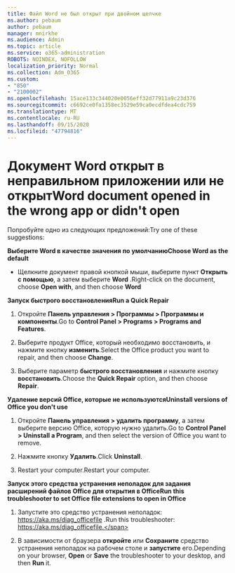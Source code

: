 ```yaml
---
title: Файл Word не был открыт при двойном щелчке
ms.author: pebaum
author: pebaum
manager: mnirkhe
ms.audience: Admin
ms.topic: article
ms.service: o365-administration
ROBOTS: NOINDEX, NOFOLLOW
localization_priority: Normal
ms.collection: Adm_O365
ms.custom:
- "850"
- "2100002"
ms.openlocfilehash: 15ace133c344020e0056eff32d77911a9c23d376
ms.sourcegitcommit: c6692ce0fa1358ec3529e59ca0ecdfdea4cdc759
ms.translationtype: MT
ms.contentlocale: ru-RU
ms.lasthandoff: 09/15/2020
ms.locfileid: "47794816"
---
```

# <a name="word-document-opened-in-the-wrong-app-or-didnt-open"></a><span data-ttu-id="045db-102">Документ Word открыт в неправильном приложении или не открыт</span><span class="sxs-lookup"><span data-stu-id="045db-102">Word document opened in the wrong app or didn't open</span></span>

<span data-ttu-id="045db-103">Попробуйте одно из следующих предложений:</span><span class="sxs-lookup"><span data-stu-id="045db-103">Try one of these suggestions:</span></span>

<span data-ttu-id="045db-104">**Выберите Word в качестве значения по умолчанию**</span><span class="sxs-lookup"><span data-stu-id="045db-104">**Choose Word as the default**</span></span>

- <span data-ttu-id="045db-105">Щелкните документ правой кнопкой мыши, выберите пункт **Открыть с помощью**, а затем выберите **Word** .</span><span class="sxs-lookup"><span data-stu-id="045db-105">Right-click on the document, choose **Open with**, and then choose **Word**</span></span>

<span data-ttu-id="045db-106">**Запуск быстрого восстановления**</span><span class="sxs-lookup"><span data-stu-id="045db-106">**Run a Quick Repair**</span></span>

1. <span data-ttu-id="045db-107">Откройте **Панель управления > Программы > Программы и компоненты**.</span><span class="sxs-lookup"><span data-stu-id="045db-107">Go to **Control Panel > Programs > Programs and Features**.</span></span>

2. <span data-ttu-id="045db-108">Выберите продукт Office, который необходимо восстановить, и нажмите кнопку **изменить**.</span><span class="sxs-lookup"><span data-stu-id="045db-108">Select the Office product you want to repair, and then choose **Change**.</span></span>

3. <span data-ttu-id="045db-109">Выберите параметр **быстрого восстановления** и нажмите кнопку **восстановить**.</span><span class="sxs-lookup"><span data-stu-id="045db-109">Choose the **Quick Repair** option, and then choose **Repair**.</span></span>

<span data-ttu-id="045db-110">**Удаление версий Office, которые не используются**</span><span class="sxs-lookup"><span data-stu-id="045db-110">**Uninstall versions of Office you don't use**</span></span>

1. <span data-ttu-id="045db-111">Откройте **Панель управления > удалить программу**, а затем выберите версию Office, которую нужно удалить.</span><span class="sxs-lookup"><span data-stu-id="045db-111">Go to **Control Panel > Uninstall a Program**, and then select the version of Office you want to remove.</span></span>

2. <span data-ttu-id="045db-112">Нажмите кнопку **Удалить**.</span><span class="sxs-lookup"><span data-stu-id="045db-112">Click **Uninstall**.</span></span>

3. <span data-ttu-id="045db-113">Restart your computer.</span><span class="sxs-lookup"><span data-stu-id="045db-113">Restart your computer.</span></span>

<span data-ttu-id="045db-114">**Запуск этого средства устранения неполадок для задания расширений файлов Office для открытия в Office**</span><span class="sxs-lookup"><span data-stu-id="045db-114">**Run this troubleshooter to set Office file extensions to open in Office**</span></span>

1. <span data-ttu-id="045db-115">Запустите это средство устранения неполадок: https://aka.ms/diag_officefile .</span><span class="sxs-lookup"><span data-stu-id="045db-115">Run this troubleshooter: https://aka.ms/diag_officefile.</span></span>

2. <span data-ttu-id="045db-116">В зависимости от браузера **откройте** или **Сохраните** средство устранения неполадок на рабочем столе и **запустите** его.</span><span class="sxs-lookup"><span data-stu-id="045db-116">Depending on your browser, **Open** or **Save** the troubleshooter to your desktop, and then **Run** it.</span></span>
